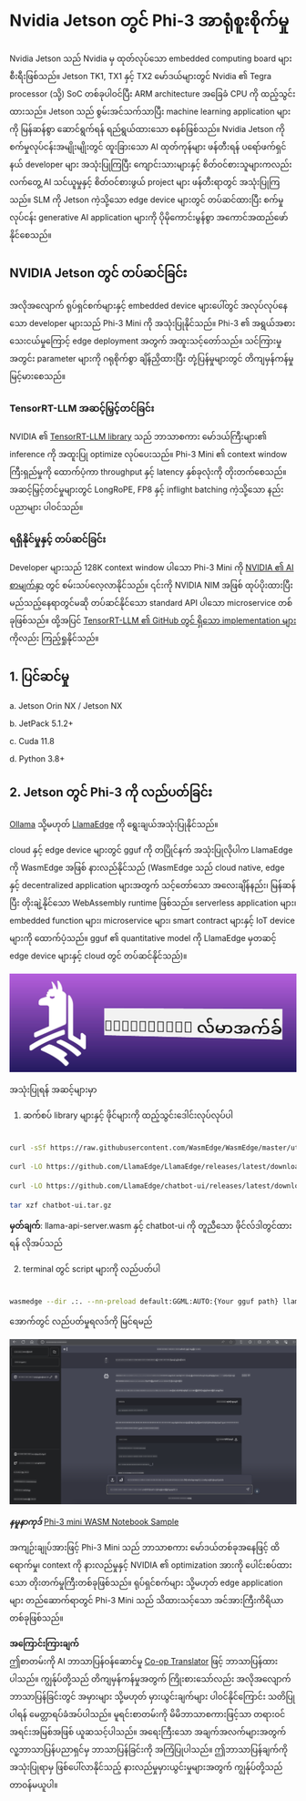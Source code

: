 <!--
CO_OP_TRANSLATOR_METADATA:
{
  "original_hash": "be4101a30d98e95a71d42c276e8bcd37",
  "translation_date": "2025-07-16T20:46:12+00:00",
  "source_file": "md/01.Introduction/03/Jetson_Inference.md",
  "language_code": "my"
}
-->
# **Nvidia Jetson တွင် Phi-3 အာရုံစူးစိုက်မှု**

Nvidia Jetson သည် Nvidia မှ ထုတ်လုပ်သော embedded computing board များ စီးရီးဖြစ်သည်။ Jetson TK1, TX1 နှင့် TX2 မော်ဒယ်များတွင် Nvidia ၏ Tegra processor (သို့) SoC တစ်ခုပါဝင်ပြီး ARM architecture အခြေခံ CPU ကို ထည့်သွင်းထားသည်။ Jetson သည် စွမ်းအင်သက်သာပြီး machine learning application များကို မြန်ဆန်စွာ ဆောင်ရွက်ရန် ရည်ရွယ်ထားသော စနစ်ဖြစ်သည်။ Nvidia Jetson ကို စက်မှုလုပ်ငန်းအမျိုးမျိုးတွင် ထူးခြားသော AI ထုတ်ကုန်များ ဖန်တီးရန် ပရော်ဖက်ရှင်နယ် developer များ အသုံးပြုကြပြီး ကျောင်းသားများနှင့် စိတ်ဝင်စားသူများကလည်း လက်တွေ့ AI သင်ယူမှုနှင့် စိတ်ဝင်စားဖွယ် project များ ဖန်တီးရာတွင် အသုံးပြုကြသည်။ SLM ကို Jetson ကဲ့သို့သော edge device များတွင် တပ်ဆင်ထားပြီး စက်မှုလုပ်ငန်း generative AI application များကို ပိုမိုကောင်းမွန်စွာ အကောင်အထည်ဖော်နိုင်စေသည်။

## NVIDIA Jetson တွင် တပ်ဆင်ခြင်း
အလိုအလျောက် ရုပ်ရှင်စက်များနှင့် embedded device များပေါ်တွင် အလုပ်လုပ်နေသော developer များသည် Phi-3 Mini ကို အသုံးပြုနိုင်သည်။ Phi-3 ၏ အရွယ်အစား သေးငယ်မှုကြောင့် edge deployment အတွက် အထူးသင့်တော်သည်။ သင်ကြားမှုအတွင်း parameter များကို ဂရုစိုက်စွာ ချိန်ညှိထားပြီး တုံ့ပြန်မှုများတွင် တိကျမှန်ကန်မှု မြင့်မားစေသည်။

### TensorRT-LLM အဆင့်မြှင့်တင်ခြင်း
NVIDIA ၏ [TensorRT-LLM library](https://github.com/NVIDIA/TensorRT-LLM?WT.mc_id=aiml-138114-kinfeylo) သည် ဘာသာစကား မော်ဒယ်ကြီးများ၏ inference ကို အထူးပြု optimize လုပ်ပေးသည်။ Phi-3 Mini ၏ context window ကြီးရှည်မှုကို ထောက်ပံ့ကာ throughput နှင့် latency နှစ်ခုလုံးကို တိုးတက်စေသည်။ အဆင့်မြှင့်တင်မှုများတွင် LongRoPE, FP8 နှင့် inflight batching ကဲ့သို့သော နည်းပညာများ ပါဝင်သည်။

### ရရှိနိုင်မှုနှင့် တပ်ဆင်ခြင်း
Developer များသည် 128K context window ပါသော Phi-3 Mini ကို [NVIDIA ၏ AI စာမျက်နှာ](https://www.nvidia.com/en-us/ai-data-science/generative-ai/) တွင် စမ်းသပ်လေ့လာနိုင်သည်။ ၎င်းကို NVIDIA NIM အဖြစ် ထုပ်ပိုးထားပြီး မည်သည့်နေရာတွင်မဆို တပ်ဆင်နိုင်သော standard API ပါသော microservice တစ်ခုဖြစ်သည်။ ထို့အပြင် [TensorRT-LLM ၏ GitHub တွင် ရှိသော implementation များ](https://github.com/NVIDIA/TensorRT-LLM) ကိုလည်း ကြည့်ရှုနိုင်သည်။

## **1. ပြင်ဆင်မှု**

a. Jetson Orin NX / Jetson NX

b. JetPack 5.1.2+

c. Cuda 11.8

d. Python 3.8+

## **2. Jetson တွင် Phi-3 ကို လည်ပတ်ခြင်း**

[Ollama](https://ollama.com) သို့မဟုတ် [LlamaEdge](https://llamaedge.com) ကို ရွေးချယ်အသုံးပြုနိုင်သည်။

cloud နှင့် edge device များတွင် gguf ကို တပြိုင်နက် အသုံးပြုလိုပါက LlamaEdge ကို WasmEdge အဖြစ် နားလည်နိုင်သည် (WasmEdge သည် cloud native, edge နှင့် decentralized application များအတွက် သင့်တော်သော အလေးချိန်နည်း၊ မြန်ဆန်ပြီး တိုးချဲ့နိုင်သော WebAssembly runtime ဖြစ်သည်။ serverless application များ၊ embedded function များ၊ microservice များ၊ smart contract များနှင့် IoT device များကို ထောက်ပံ့သည်။ gguf ၏ quantitative model ကို LlamaEdge မှတဆင့် edge device များနှင့် cloud တွင် တပ်ဆင်နိုင်သည်)။

![llamaedge](../../../../../translated_images/llamaedge.e9d6ff96dff11cf729d0c895601ffb284d46998dd44022f5a3ebd3745c91e7db.my.jpg)

အသုံးပြုရန် အဆင့်များမှာ

1. ဆက်စပ် library များနှင့် ဖိုင်များကို ထည့်သွင်းဒေါင်းလုပ်လုပ်ပါ

```bash

curl -sSf https://raw.githubusercontent.com/WasmEdge/WasmEdge/master/utils/install.sh | bash -s -- --plugin wasi_nn-ggml

curl -LO https://github.com/LlamaEdge/LlamaEdge/releases/latest/download/llama-api-server.wasm

curl -LO https://github.com/LlamaEdge/chatbot-ui/releases/latest/download/chatbot-ui.tar.gz

tar xzf chatbot-ui.tar.gz

```

**မှတ်ချက်**: llama-api-server.wasm နှင့် chatbot-ui ကို တူညီသော ဖိုင်လ်ဒါတွင်ထားရန် လိုအပ်သည်

2. terminal တွင် script များကို လည်ပတ်ပါ

```bash

wasmedge --dir .:. --nn-preload default:GGML:AUTO:{Your gguf path} llama-api-server.wasm -p phi-3-chat

```

အောက်တွင် လည်ပတ်မှုရလဒ်ကို မြင်ရမည်

![llamaedgerun](../../../../../translated_images/llamaedgerun.bed921516c9a821cf23486eee46e18241c442f862976040c2681b36b905125a6.my.png)

***နမူနာကုဒ်*** [Phi-3 mini WASM Notebook Sample](https://github.com/Azure-Samples/Phi-3MiniSamples/tree/main/wasm)

အကျဉ်းချုပ်အားဖြင့် Phi-3 Mini သည် ဘာသာစကား မော်ဒယ်တစ်ခုအနေဖြင့် ထိရောက်မှု၊ context ကို နားလည်မှုနှင့် NVIDIA ၏ optimization အားကို ပေါင်းစပ်ထားသော တိုးတက်မှုကြီးတစ်ခုဖြစ်သည်။ ရုပ်ရှင်စက်များ သို့မဟုတ် edge application များ တည်ဆောက်ရာတွင် Phi-3 Mini သည် သိထားသင့်သော အင်အားကြီးကိရိယာတစ်ခုဖြစ်သည်။

**အကြောင်းကြားချက်**  
ဤစာတမ်းကို AI ဘာသာပြန်ဝန်ဆောင်မှု [Co-op Translator](https://github.com/Azure/co-op-translator) ဖြင့် ဘာသာပြန်ထားပါသည်။ ကျွန်ုပ်တို့သည် တိကျမှန်ကန်မှုအတွက် ကြိုးစားသော်လည်း အလိုအလျောက် ဘာသာပြန်ခြင်းတွင် အမှားများ သို့မဟုတ် မှားယွင်းချက်များ ပါဝင်နိုင်ကြောင်း သတိပြုပါရန် မေတ္တာရပ်ခံအပ်ပါသည်။ မူရင်းစာတမ်းကို မိမိဘာသာစကားဖြင့်သာ တရားဝင်အရင်းအမြစ်အဖြစ် ယူဆသင့်ပါသည်။ အရေးကြီးသော အချက်အလက်များအတွက် လူ့ဘာသာပြန်ပညာရှင်မှ ဘာသာပြန်ခြင်းကို အကြံပြုပါသည်။ ဤဘာသာပြန်ချက်ကို အသုံးပြုရာမှ ဖြစ်ပေါ်လာနိုင်သည့် နားလည်မှုမှားယွင်းမှုများအတွက် ကျွန်ုပ်တို့သည် တာဝန်မယူပါ။